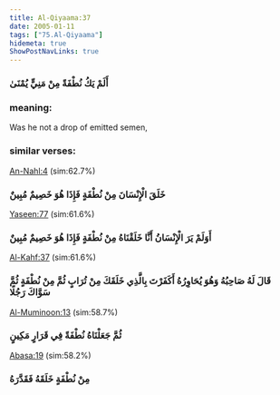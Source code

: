 ```yaml
---
title: Al-Qiyaama:37
date: 2005-01-11
tags: ["75.Al-Qiyaama"]
hidemeta: true 
ShowPostNavLinks: true 
---
```

### أَلَمْ يَكُ نُطْفَةً مِنْ مَنِيٍّ يُمْنَىٰ
### meaning: 
Was he not a drop of emitted semen,
### similar verses: 

[An-Nahl:4](/16/4) (sim:62.7%)

### خَلَقَ الْإِنْسَانَ مِنْ نُطْفَةٍ فَإِذَا هُوَ خَصِيمٌ مُبِينٌ

[Yaseen:77](/36/77) (sim:61.6%)

### أَوَلَمْ يَرَ الْإِنْسَانُ أَنَّا خَلَقْنَاهُ مِنْ نُطْفَةٍ فَإِذَا هُوَ خَصِيمٌ مُبِينٌ

[Al-Kahf:37](/18/37) (sim:61.6%)

### قَالَ لَهُ صَاحِبُهُ وَهُوَ يُحَاوِرُهُ أَكَفَرْتَ بِالَّذِي خَلَقَكَ مِنْ تُرَابٍ ثُمَّ مِنْ نُطْفَةٍ ثُمَّ سَوَّاكَ رَجُلًا

[Al-Muminoon:13](/23/13) (sim:58.7%)

### ثُمَّ جَعَلْنَاهُ نُطْفَةً فِي قَرَارٍ مَكِينٍ

[Abasa:19](/80/19) (sim:58.2%)

### مِنْ نُطْفَةٍ خَلَقَهُ فَقَدَّرَهُ
